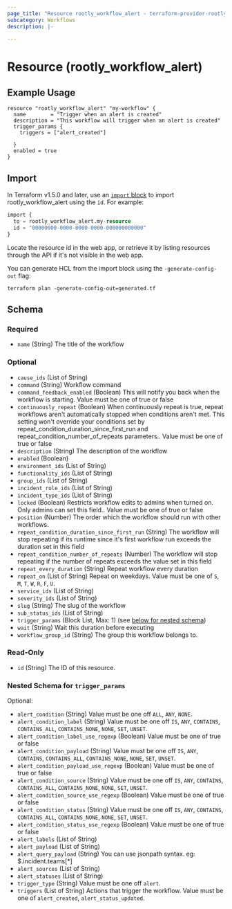 ```yaml
---
page_title: "Resource rootly_workflow_alert - terraform-provider-rootly"
subcategory: Workflows
description: |-
    
---
```


# Resource (rootly_workflow_alert)



## Example Usage

```shell
resource "rootly_workflow_alert" "my-workflow" {
  name        = "Trigger when an alert is created"
  description = "This workflow will trigger when an alert is created"
  trigger_params {
    triggers = ["alert_created"]

  }
  enabled = true
}
```

## Import

In Terraform v1.5.0 and later, use an [`import` block](https://developer.hashicorp.com/terraform/language/import) to import rootly_workflow_alert using the `id`. For example:

```terraform
import {
  to = rootly_workflow_alert.my-resource
  id = "00000000-0000-0000-0000-000000000000"
}
```

Locate the resource id in the web app, or retrieve it by listing resources through the API if it's not visible in the web app.

You can generate HCL from the import block using the `-generate-config-out` flag:

```console
terraform plan -generate-config-out=generated.tf
```

<!-- schema generated by tfplugindocs -->
## Schema

### Required

- `name` (String) The title of the workflow

### Optional

- `cause_ids` (List of String)
- `command` (String) Workflow command
- `command_feedback_enabled` (Boolean) This will notify you back when the workflow is starting. Value must be one of true or false
- `continuously_repeat` (Boolean) When continuously repeat is true, repeat workflows aren't automatically stopped when conditions aren't met. This setting won't override your conditions set by repeat_condition_duration_since_first_run and repeat_condition_number_of_repeats parameters.. Value must be one of true or false
- `description` (String) The description of the workflow
- `enabled` (Boolean)
- `environment_ids` (List of String)
- `functionality_ids` (List of String)
- `group_ids` (List of String)
- `incident_role_ids` (List of String)
- `incident_type_ids` (List of String)
- `locked` (Boolean) Restricts workflow edits to admins when turned on. Only admins can set this field.. Value must be one of true or false
- `position` (Number) The order which the workflow should run with other workflows.
- `repeat_condition_duration_since_first_run` (String) The workflow will stop repeating if its runtime since it's first workflow run exceeds the duration set in this field
- `repeat_condition_number_of_repeats` (Number) The workflow will stop repeating if the number of repeats exceeds the value set in this field
- `repeat_every_duration` (String) Repeat workflow every duration
- `repeat_on` (List of String) Repeat on weekdays. Value must be one of `S`, `M`, `T`, `W`, `R`, `F`, `U`.
- `service_ids` (List of String)
- `severity_ids` (List of String)
- `slug` (String) The slug of the workflow
- `sub_status_ids` (List of String)
- `trigger_params` (Block List, Max: 1) (see [below for nested schema](#nestedblock--trigger_params))
- `wait` (String) Wait this duration before executing
- `workflow_group_id` (String) The group this workflow belongs to.

### Read-Only

- `id` (String) The ID of this resource.

<a id="nestedblock--trigger_params"></a>
### Nested Schema for `trigger_params`

Optional:

- `alert_condition` (String) Value must be one off `ALL`, `ANY`, `NONE`.
- `alert_condition_label` (String) Value must be one off `IS`, `ANY`, `CONTAINS`, `CONTAINS_ALL`, `CONTAINS_NONE`, `NONE`, `SET`, `UNSET`.
- `alert_condition_label_use_regexp` (Boolean) Value must be one of true or false
- `alert_condition_payload` (String) Value must be one off `IS`, `ANY`, `CONTAINS`, `CONTAINS_ALL`, `CONTAINS_NONE`, `NONE`, `SET`, `UNSET`.
- `alert_condition_payload_use_regexp` (Boolean) Value must be one of true or false
- `alert_condition_source` (String) Value must be one off `IS`, `ANY`, `CONTAINS`, `CONTAINS_ALL`, `CONTAINS_NONE`, `NONE`, `SET`, `UNSET`.
- `alert_condition_source_use_regexp` (Boolean) Value must be one of true or false
- `alert_condition_status` (String) Value must be one off `IS`, `ANY`, `CONTAINS`, `CONTAINS_ALL`, `CONTAINS_NONE`, `NONE`, `SET`, `UNSET`.
- `alert_condition_status_use_regexp` (Boolean) Value must be one of true or false
- `alert_labels` (List of String)
- `alert_payload` (List of String)
- `alert_query_payload` (String) You can use jsonpath syntax. eg: $.incident.teams[*]
- `alert_sources` (List of String)
- `alert_statuses` (List of String)
- `trigger_type` (String) Value must be one off `alert`.
- `triggers` (List of String) Actions that trigger the workflow. Value must be one of `alert_created`, `alert_status_updated`.
